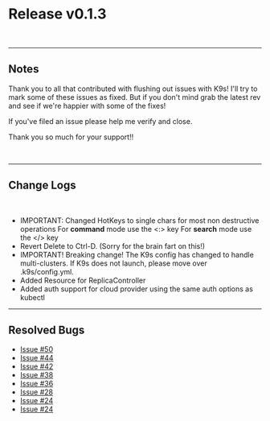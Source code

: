 # Release v0.1.3

<br/>

---
## Notes

Thank you to all that contributed with flushing out issues with K9s! I'll try
to mark some of these issues as fixed. But if you don't mind grab the latest
rev and see if we're happier with some of the fixes!

If you've filed an issue please help me verify and close.

Thank you so much for your support!!

<br/>

---
## Change Logs

<br/>

+ IMPORTANT: Changed HotKeys to single chars for most non destructive operations
  For **command** mode use the <:> key
  For **search** mode use the </> key
+ Revert Delete to Ctrl-D. (Sorry for the brain fart on this!)
+ IMPORTANT! Breaking change! The K9s config has changed to handle multi-clusters.
  If K9s does not launch, please move over .k9s/config.yml.
+ Added Resource for ReplicaController
+ Added auth support for cloud provider using the same auth options as kubectl

---
## Resolved Bugs

+ [Issue #50](https://github.com/kswapd/k9s/issues/50)
+ [Issue #44](https://github.com/kswapd/k9s/issues/44)
+ [Issue #42](https://github.com/kswapd/k9s/issues/42)
+ [Issue #38](https://github.com/kswapd/k9s/issues/38)
+ [Issue #36](https://github.com/kswapd/k9s/issues/36)
+ [Issue #28](https://github.com/kswapd/k9s/issues/28)
+ [Issue #24](https://github.com/kswapd/k9s/issues/24)
+ [Issue #24](https://github.com/kswapd/k9s/issues/3)
